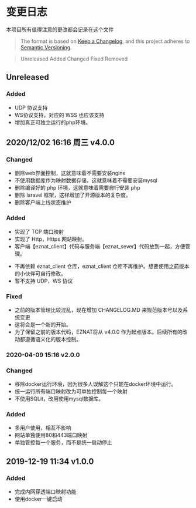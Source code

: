 # 变更日志
本项目所有值得注意的更改都会记录在这个文件
> The format is based on [Keep a Changelog](https://keepachangelog.com/en/1.0.0/),
and this project adheres to [Semantic Versioning](https://semver.org/spec/v2.0.0.html).

> Unreleased Added Changed Fixed Removed
## Unreleased
### Added
+ UDP 协议支持
+ WS协议支持，对应的 WSS 也应该支持
+ 增加真正可独立运行的php环境。

## 2020/12/02 16:16 周三 v4.0.0
### Changed
- 删除web界面控制，这就意味着不需要安装nginx
- 不使用数据库作为映射数据存储，这就意味着不需要安装mysql
- 删除编译好的 php 环境，这就意味着需要自行安装 php
- 删除 laravel 框架，这样增加了开源版本的复杂度。
- 删除客户端上线状态维护

### Added
+ 实现了 TCP 端口映射
+ 实现了 Http，Https 网站映射。
+ 客户端【eznat_client】代码与服务端【eznat_sever】代码放到一起，方便管理。
- 不再依赖 eznat_client 仓库，eznat_client 仓库不再维护。想要使用之前版本的小伙伴可自行修改。
- 暂不支持 UDP，WS 协议

### Fixed
+ 之前的版本管理比较混乱，现在增加 CHANGELOG.MD 来规范版本号以及系统变更
+ 这将会是一个新的开始。
+ 为了保留之前的版本代码，EZNAT将从 v4.0.0 作为起点版本。后续所有的改动都遵循语义化的版本控制。


###  2020-04-09 15:16 v2.0.0 
### Changed
+ 移除docker运行环境，因为很多人误解这个只能在docker环境中运行。
+ 统一运行所有端口映射改为可单独控制每一个映射
+ 不使用SQLit，改用使用mysql数据库。

### Added
+ 多用户使用，相互不影响
+ 网站单独使用80和443端口映射
+ 单独管控每一个服务，而不是统一启动停止

##  2019-12-19 11:34  v1.0.0
### Added
+ 完成内网穿透端口映射功能
+ 使用docker一键启动
